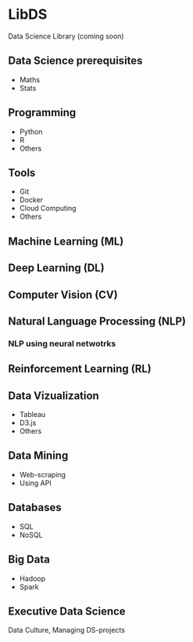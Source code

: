 # LibDS
Data Science Library (coming soon)

## Data Science prerequisites
* Maths
* Stats

## Programming
* Python
* R
* Others

## Tools
* Git
* Docker
* Cloud Computing
* Others

## Machine Learning (ML)

## Deep Learning (DL)

## Computer Vision (CV)

## Natural Language Processing (NLP)
### NLP using neural netwotrks

## Reinforcement Learning (RL)

## Data Vizualization
* Tableau
* D3.js
* Others

## Data Mining
* Web-scraping
* Using API

## Databases
* SQL
* NoSQL

## Big Data
* Hadoop
* Spark

## Executive Data Science
Data Culture, Managing DS-projects
